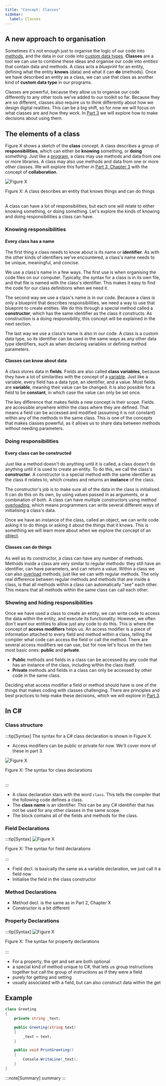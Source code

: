 ```yaml
---
title: "Concept: Classes"
sidebar:
  label: Classes
---
```


## A new approach to organisation

Sometimes it's not enough just to organise the logic of our code into [methods](<../../../2-organising-code/0-overview/>), and the data in our code into [custom data types](<../../../3-structuring-data/0-overview/>).
**Classes** are a tool we can use to combine these ideas and organise our code into *entities* that contain data and methods.
A class acts a *blueprint* for an entity, defining what the entity **knows** (data) and what it can **do** (methods).
Once we have described an entity as a class, we can use that class as another kind of **custom data type** in our programs.

Classes are powerful, because they allow us to organise our code differently to any other tools we've added to our toolkit so far.
Because they are so different, classes also require us to *think* differently about how we design digital realities.
This can be a big shift, so for now we will focus on what classes are and how they work.
In [Part 3](../../../../part-3-programs-as-concepts/00-part-3-programs-as-concepts) we will explore how to make decisions about using them.

## The elements of a class

Figure X shows a sketch of the **class** concept.
A class describes a group of **responsibilities**, which can either be **knowing** something, or **doing** something.
Just like a [program](<../../../../part-1-instructions-1-sequence-and-data/1-concepts/00-program>), a class may use methods and data from one or more libraries.
A class may also use methods and data from one or more other classes.
We will explore this further in [Part 3, Chapter 3](<../../../../part-3-programs-as-concepts/3-collaboration-encapsulation/0-overview>) with the concept of **collaboration**.

![Figure X](./images/class-concept.png)
<div class="caption"><span class="caption-figure-nbr">Figure X: </span>A class describes an entity that knows things and can do things</div><br/>

A class can have a lot of responsibilities, but each one will relate to either knowing something, or doing something.
Let's explore the kinds of knowing and doing responsibilities a class can have.

### Knowing responsibilities

#### Every class has a name

The first thing a class needs to know about is its name or **identifier**.
As with the other kinds of identifiers we've encountered, a class's name needs to be unique, meaningful, and concise.

We use a class's name in a few ways.
The first use is when organising the code files on our computer.
Typically, the syntax for a class is in its own file, and that file is named with the class's identifier.
This makes it easy to find the code for our class definitions when we need it.

The second way we use a class's name is in our code.
Because a class is only a blueprint that describes responsibilities, we need a way to use that blueprint to create entities.
We do this through a special method called a **constructor**, which has the same identifier as the class it constructs.
As construction is a doing responsibility, this concept will be explained in the next section.

The last way we use a class's name is also in our code.
A class is a custom data type, so its identifier can be used in the same ways as any other data type identifiers, such as when declaring variables or defining method parameters.

#### Classes can know about data

A class stores data in **fields**.
Fields are also called **class variables**, because they have a lot of similarities with the concept of a [variable](<../../../../part-1-instructions/1-sequence-and-data/1-concepts/07-variable/>).
Just like a variable, every field has a data type, an identifier, and a value.
Most fields are **variable**, meaning their value can be changed.
It is also possible for a field to be **constant**, in which case the value can only be set once.

The key difference that makes fields a new concept is their scope.
Fields are accessible anywhere within the class where they are defined.
That means a field can be accessed and modified (assuming it is not constant) within any of the methods in the same class.
This is one of the concepts that makes classes powerful, as it allows us to share data between methods without needing parameters.

### Doing responsibilities

#### Every class can be constructed

Just like a method doesn't do anything until it is called, a class doesn't do anything until it is used to create an entity.
To do this, we call the class's **constructor**.
A constructor is a special method with the same identifier as the class it relates to, which creates and returns an **instance** of the class.

The constructor's job is to make sure all of the data in the class is initialised.
It can do this on its own, by using values passed in as arguments, or a combination of both.
A class can have multiple constructors using method [overloading](<../../../../part-1-instructions/1-sequence-and-data/1-concepts/03-method-call/#overloading>), which means programmers can write several different ways of initialising a class's data.

Once we have an instance of the class, called an object, we can write code asking it to do things or asking it about the things that it knows.
This is something we will learn more about when we explore the concept of an [object](<../1-objects.md>).

#### Classes can do things

As well as its constructor, a class can have any number of methods.
Methods inside a class are very similar to regular methods: they still have an identifier, can have parameters, and can return a value.
Within a class we can also [overload](<../../../../part-1-instructions/1-sequence-and-data/1-concepts/03-method-call/#overloading>) methods, just like we can with regular methods.
The only real difference between regular methods and methods that are inside a class, is that all methods within a class can automatically "see" each other.
This means that all methods within the same class can call each other.

### Showing and hiding responsibilities

Once we have used a class to create an entity, we can write code to access the data within the entity, and execute its functionality.
However, we often don't want our entities to allow just any code to do this.
This is where the concept of **access modifiers** helps us.
An access modifier is a piece of information attached to every field and method within a class, telling the compiler what code can access the field or call the method.
There are several access modifiers we can use, but for now let's focus on the two most basic ones: **public** and **private**.

* **Public** methods and fields in a class can be accessed by any code that has an instance of the class, including within the class itself.
* **Private** methods and fields in a class can only be accessed by other code in the same class.

Deciding what access modifier a field or method should have is one of the things that makes coding with classes challenging.
There are principles and best practices to help make these decisions, which we will explore in [Part 3](<../../../../part-3-programs-as-concepts/00-part-3-programs-as-concepts>).

## In C#

### Class structure

:::tip[Syntax]
The syntax for a C# class declaration is shown in Figure X.

* Access modifiers can be public or private for now. We'll cover more of these in part 3.

![Figure X](./images/class-syntax-diagram.png)
<div class="caption"><span class="caption-figure-nbr">Figure X: </span>The syntax for class declarations</div><br/>

:::

* A class declaration stars with the word `class`. This tells the compiler that the following code defines a class.
* The **class name** is an identifier. This can be any C# identifier that has not be used for any other classes in the same scope.
* The block contains all of the fields and methods for the class.

### Field Declarations

:::tip[Syntax]
![Figure X](./images/field-syntax-diagram.png)
<div class="caption"><span class="caption-figure-nbr">Figure X: </span>The syntax for field declarations</div><br/>
:::

* Field decl. is basically the same as a variable declaration, we just call it a field now
* Initialise the field in the class constructor

### Method Declarations

* Method decl. is the same as in Part 2, Chapter X
* Constructor is a bit different

### Property Declarations

:::tip[Syntax]
![Figure X](./images/property-syntax-diagram.png)
<div class="caption"><span class="caption-figure-nbr">Figure X: </span>The syntax for property declarations</div><br/>
:::

* For a property, the get and set are both optional
* a special kind of method unique to C#, that lets us group instructions together but call the group of instructions as if they were a field
* purely for getting and setting
* usually associated with a field, but can also construct data within the get

## Example

```cs
class Greeting
{
    private string _text;

    public Greeting(string text)
    {
        _text = text;
    }

    public void PrintGreeting()
    {
        Console.WriteLine(_text);
    }
} 
```

<!-- * it's just another way of organising our code and creating our own custom data types
* we use classes as blueprints to make objects (link to next concept)
* we don't really differentiate between functions and procedures -- everything is just a "method" now
* we now have the concept of a class variable
* constructors
* properties
* public vs. private (call forward to encapsulation chapter where we'll talk more about how to decide which one to use)
  * Now here’s where classes give us even more power, we can hide stuff…
* classes don't run in sequence (just like procedural code with methods don't run in sequence) -- call forward to the "looking inside" section?
* `this`??
* no need for a return statement in the constructor -- it's done automatically -->

:::note[Summary]
summary
:::
